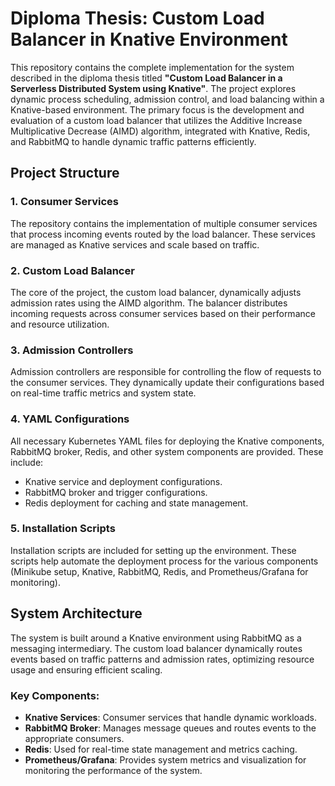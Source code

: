 # Diploma Thesis: Custom Load Balancer in Knative Environment

This repository contains the complete implementation for the system described in the diploma thesis titled **"Custom Load Balancer in a Serverless Distributed System using Knative"**. The project explores dynamic process scheduling, admission control, and load balancing within a Knative-based environment. The primary focus is the development and evaluation of a custom load balancer that utilizes the Additive Increase Multiplicative Decrease (AIMD) algorithm, integrated with Knative, Redis, and RabbitMQ to handle dynamic traffic patterns efficiently.

## Project Structure

### 1. Consumer Services
The repository contains the implementation of multiple consumer services that process incoming events routed by the load balancer. These services are managed as Knative services and scale based on traffic.

### 2. Custom Load Balancer
The core of the project, the custom load balancer, dynamically adjusts admission rates using the AIMD algorithm. The balancer distributes incoming requests across consumer services based on their performance and resource utilization.

### 3. Admission Controllers
Admission controllers are responsible for controlling the flow of requests to the consumer services. They dynamically update their configurations based on real-time traffic metrics and system state.

### 4. YAML Configurations
All necessary Kubernetes YAML files for deploying the Knative components, RabbitMQ broker, Redis, and other system components are provided. These include:
- Knative service and deployment configurations.
- RabbitMQ broker and trigger configurations.
- Redis deployment for caching and state management.

### 5. Installation Scripts
Installation scripts are included for setting up the environment. These scripts help automate the deployment process for the various components (Minikube setup, Knative, RabbitMQ, Redis, and Prometheus/Grafana for monitoring).

## System Architecture

The system is built around a Knative environment using RabbitMQ as a messaging intermediary. The custom load balancer dynamically routes events based on traffic patterns and admission rates, optimizing resource usage and ensuring efficient scaling.

### Key Components:
- **Knative Services**: Consumer services that handle dynamic workloads.
- **RabbitMQ Broker**: Manages message queues and routes events to the appropriate consumers.
- **Redis**: Used for real-time state management and metrics caching.
- **Prometheus/Grafana**: Provides system metrics and visualization for monitoring the performance of the system.

